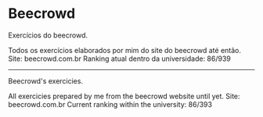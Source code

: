 # Beecrowd
 Exercícios do beecrowd.

Todos os exercícios elaborados por mim do site do beecrowd até então.
Site: beecrowd.com.br
Ranking atual dentro da universidade: 86/939
 
---------------------------------------------------------------------

Beecrowd's exercicies.

All exercicies prepared by me from the beecrowd website until yet.
Site: beecrowd.com.br
Current ranking within the university: 86/393